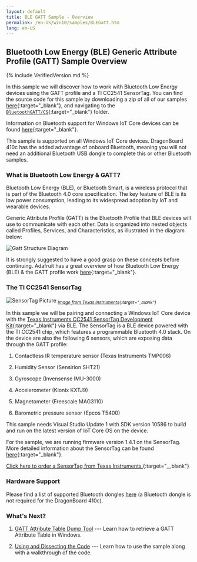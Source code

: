 ```yaml
---
layout: default
title: BLE GATT Sample - Overview
permalink: /en-US/win10/samples/BLEGatt.htm
lang: en-US
---
```


## Bluetooth Low Energy (BLE) Generic Attribute Profile (GATT) Sample Overview

{% include VerifiedVersion.md %}

In this sample we will discover how to work with Bluetooth Low Energy devices using the GATT profile and a TI CC2541 SensorTag. You can find the source code for this sample by downloading a zip of all of our samples [here](https://github.com/ms-iot/samples/archive/develop.zip){:target="_blank"}, and navigating to the [`BluetoothGATT/CS`](https://github.com/ms-iot/samples/tree/develop/BluetoothGATT/CS){:target="_blank"} folder.

Information on Bluetooth support for Windows IoT Core devices can be found [here]({{site.baseurl}}/{{page.lang}}/win10/Bluetooth.htm){:target="_blank"}.

This sample is supported on all Windows IoT Core devices. DragonBoard 410c has the added advantage of onboard Bluetooth, meaning you will not need an additional Bluetooth USB dongle to complete this or other Bluetooth samples.

### What is Bluetooth Low Energy & GATT?
Bluetooth Low Energy (BLE), or Bluetooth Smart, is a wireless protocol that is part of the Bluetooth 4.0 core specification. The key feature of BLE is its low power consumption, leading to its widespread adoption by IoT and wearable devices.

Generic Attribute Profile (GATT) is the Bluetooth Profile that BLE devices will use to communicate with each other. Data is organized into nested objects called Profiles, Services, and Characteristics, as illustrated in the diagram below:

![Gatt Structure Diagram]({{site.baseurl}}/images/BLEGatt/GattDiagram.png)

It is strongly suggested to have a good grasp on these concepts before continuing. Adafruit has a great overview of how Bluetooth Low Energy (BLE) & the GATT profile work [here](https://learn.adafruit.com/introduction-to-bluetooth-low-energy/introduction){:target="_blank"}.

### The TI CC2541 SensorTag

![SensorTag Picture]({{site.baseurl}}/images/BLEGatt/SensorTag_with_iPad.jpg)
<sub>*[Image from Texas Instruments](http://processors.wiki.ti.com/index.php/File:SensorTag_with_iPad.jpg){:target="_blank"}*</sub>

In this sample we will be pairing and connecting a Windows IoT Core device with the [Texas Instruments CC2541 SensorTag Development Kit](http://www.ti.com/tool/cc2541dk-sensor){:target="_blank"} via BLE. The SensorTag is a BLE device powered with the TI CC2541 chip, which features a programmable Bluetooth 4.0 stack. On the device are also the following 6 sensors, which are exposing data through the GATT profile:

1. Contactless IR temperature sensor (Texas Instruments TMP006)

2. Humidity Sensor (Sensirion SHT21)

3. Gyroscope (Invensense IMU-3000)

4. Accelerometer (Kionix KXTJ9)

5. Magnetometer (Freescale MAG3110)

6. Barometric pressure sensor (Epcos T5400)

This sample needs Visual Studio Update 1 with SDK version 10586 to build and run on the latest version of IoT Core OS on the device.

For the sample, we are running firmware version 1.4.1 on the SensorTag. More detailed information about the SensorTag can be found [here](http://processors.wiki.ti.com/index.php/SensorTag_User_Guide){:target="_blank"}.

[Click here to order a SensorTag from Texas Instruments.](http://www.ti.com/tool/cc2650stk#buy){:target="__blank"}

### Hardware Support

Please find a list of supported Bluetooth dongles [here]({{site.baseurl}}/{{page.lang}}/win10/SupportedInterfaces.htm) (a Bluetooth dongle is not required for the DragonBoard 410c).

### What's Next?
1. [GATT Attribute Table Dump Tool]({{site.baseurl}}/{{page.lang}}/win10/samples/BLEGatt1.htm) --- Learn how to retrieve a GATT Attribute Table in Windows.

2. [Using and Dissecting the Code]({{site.baseurl}}/{{page.lang}}/win10/samples/BLEGatt2.htm) --- Learn how to use the sample along with a walkthrough of the code.
